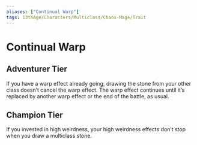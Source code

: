 ```yaml
---
aliases: ["Continual Warp"]
tags: 13thAge/Characters/Multiclass/Chaos-Mage/Trait
---
```

# Continual Warp

## Adventurer Tier

If you have a warp effect already going, drawing the stone from your other class doesn’t cancel the warp effect. The warp effect continues until it’s replaced by another warp effect or the end of the battle, as usual.

## Champion Tier

If you invested in high weirdness, your high weirdness effects don’t stop when you draw a multiclass stone.
